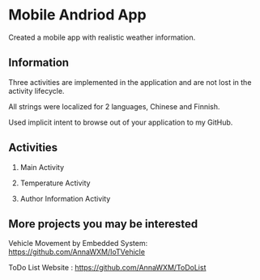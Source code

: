 # Mobile Andriod App

Created a mobile app with realistic weather information.


## Information

Three activities are implemented in the application and are not lost in the activity lifecycle.

All strings were localized for 2 languages, Chinese and Finnish.

Used implicit intent to browse out of your application to my GitHub.


## Activities

1. Main Activity

2. Temperature Activity

3. Author Information Activity


## More projects you may be interested

Vehicle Movement by Embedded System: https://github.com/AnnaWXM/IoTVehicle

ToDo List Website : https://github.com/AnnaWXM/ToDoList
